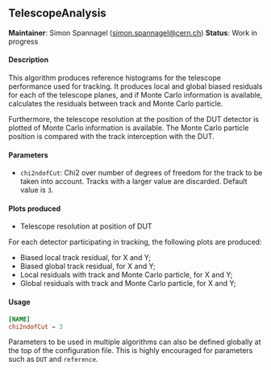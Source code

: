 ## TelescopeAnalysis
**Maintainer**: Simon Spannagel (<simon.spannagel@cern.ch>)
**Status**: Work in progress

#### Description
This algorithm produces reference histograms for the telescope performance used for tracking. It produces local and global biased residuals for each of the telescope planes, and if Monte Carlo information is available, calculates the residuals between track and Monte Carlo particle.

Furthermore, the telescope resolution at the position of the DUT detector is plotted of Monte Carlo information is available. The Monte Carlo particle position is compared with the track interception with the DUT.

#### Parameters
* `chi2ndofCut`: Chi2 over number of degrees of freedom for the track to be taken into account. Tracks with a larger value are discarded. Default value is `3`.

#### Plots produced
* Telescope resolution at position of DUT

For each detector participating in tracking, the following plots are produced:
* Biased local track residual, for X and Y;
* Biased global track residual, for X and Y;
* Local residuals with track and Monte Carlo particle, for X and Y;
* Global residuals with track and Monte Carlo particle, for X and Y;

#### Usage
```toml
[NAME]
chi2ndofCut = 3
```
Parameters to be used in multiple algorithms can also be defined globally at the top of the configuration file. This is highly encouraged for parameters such as `DUT` and `reference`.
